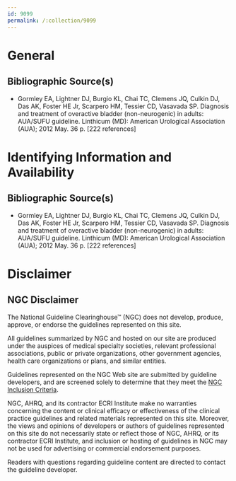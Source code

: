 ```yaml
---
id: 9099
permalink: /:collection/9099
---
```


# General

## Bibliographic Source(s)

- Gormley EA, Lightner DJ, Burgio KL, Chai TC, Clemens JQ, Culkin DJ, Das AK, Foster HE Jr, Scarpero HM, Tessier CD, Vasavada SP. Diagnosis and treatment of overactive bladder (non-neurogenic) in adults: AUA/SUFU guideline. Linthicum (MD): American Urological Association (AUA); 2012 May. 36 p. [222 references]

# Identifying Information and Availability

## Bibliographic Source(s)

- Gormley EA, Lightner DJ, Burgio KL, Chai TC, Clemens JQ, Culkin DJ, Das AK, Foster HE Jr, Scarpero HM, Tessier CD, Vasavada SP. Diagnosis and treatment of overactive bladder (non-neurogenic) in adults: AUA/SUFU guideline. Linthicum (MD): American Urological Association (AUA); 2012 May. 36 p. [222 references]

# Disclaimer

## NGC Disclaimer

The National Guideline Clearinghouse™ (NGC) does not develop, produce, approve, or endorse the guidelines represented on this site.

All guidelines summarized by NGC and hosted on our site are produced under the auspices of medical specialty societies, relevant professional associations, public or private organizations, other government agencies, health care organizations or plans, and similar entities.

Guidelines represented on the NGC Web site are submitted by guideline developers, and are screened solely to determine that they meet the [NGC Inclusion Criteria](/help-and-about/summaries/inclusion-criteria).

NGC, AHRQ, and its contractor ECRI Institute make no warranties concerning the content or clinical efficacy or effectiveness of the clinical practice guidelines and related materials represented on this site. Moreover, the views and opinions of developers or authors of guidelines represented on this site do not necessarily state or reflect those of NGC, AHRQ, or its contractor ECRI Institute, and inclusion or hosting of guidelines in NGC may not be used for advertising or commercial endorsement purposes.

Readers with questions regarding guideline content are directed to contact the guideline developer.

